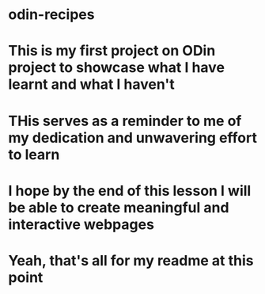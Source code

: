 # odin-recipes
# This is my first project on ODin project to showcase what I have learnt and what I haven't 
# THis serves as a reminder to me of my dedication and unwavering effort to learn
# I hope by the end of this lesson I will be able to create meaningful and interactive webpages
# Yeah, that's all for my readme at this point